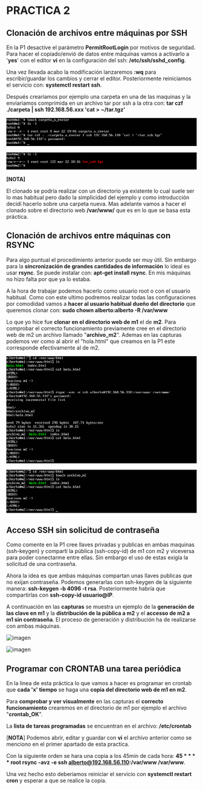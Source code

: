 # PRACTICA 2

## Clonación de archivos entre máquinas por SSH
En la P1 desactive el parámetro **PermitRootLogin** por motivos de seguridad. Para hacer el copiado/envió de datos entre máquinas vamos a activarlo a '**yes**' con el editor **vi** en la configuración del ssh: **/etc/ssh/sshd_config**. 

Una vez llevada acabo la modificación lanzaremos **:wq** para escribir/guardar los cambios y cerrar el editor. Posteriormente reiniciamos el servicio con: **systemctl restart ssh**.

Después crearíamos por ejemplo una carpeta en una de las maquinas y la enviariamos comprimida en un archivo tar por ssh a la otra con: **tar czf ./carpeta | ssh 192.168.56.xxx 'cat > ~/tar.tgz'**

![imagen](https://github.com/Alberto93GV/SWAP/blob/master/Practica2/envio_ssh_m1.png)

![imagen](https://github.com/Alberto93GV/SWAP/blob/master/Practica2/envio_ssh_m2.png)

**[NOTA]**

El clonado se podría realizar con un directorio ya existente lo cual suele ser lo mas habitual pero dado la simplicidad del ejemplo y como introducción decidí hacerlo sobre una carpeta nueva. Mas adelante vamos a hacer el clonado sobre el directorio web **/var/www/** que es en lo que se basa esta práctica.

## Clonación de archivos entre máquinas con RSYNC
Para algo puntual el procedimiento anterior puede ser muy útil. Sin embargo para la **sincronización de grandes cantidades de información** lo ideal es usar **rsync**. Se puede instalar con: **apt-get install rsync**. En mis máquinas no hizo falta por que ya lo estaba.

A la hora de trabajar podemos hacerlo como usuario root o con el usuario habitual. Como con este ultimo podremos realizar todas las configuraciones por comodidad vamos a **hacer al usuario habitual dueño del directorio** que queremos clonar con: **sudo chown alberto:alberto -R /var/www**

Lo que yo hice fue **clonar en el directorio web de m1** el de **m2**. Para comprobar el correcto funcionamiento previamente cree en el directorio web de m2 un archivo llamado "**archivo_m2**". Ademas en las capturas podemos ver como al abrir el "hola.html" que creamos en la P1 este corresponde efectivamente al de m2.

![imagen](https://github.com/Alberto93GV/SWAP/blob/master/Practica2/rsync_m1.png)

![imagen](https://github.com/Alberto93GV/SWAP/blob/master/Practica2/rsync_m2.png)

## Acceso SSH sin solicitud de contraseña
Como comente en la P1 cree llaves privadas y publicas en ambas maquinas (ssh-keygen) y compartí la pública (ssh-copy-id) de m1 con m2 y viceversa para poder conectarme entre ellas. Sin embargo el uso de estas exigía la solicitud de una contraseña.

Ahora la idea es que ambas máquinas compartan unas llaves publicas que no exijan contraseña. Podemos generarlas con ssh-keygen de la siguiente manera: **ssh-keygen -b 4096 -t rsa**. Posteriormente habría que compartirlas con **ssh-copy-id usuario@IP**.

A continuación en las **capturas** se muestra un ejemplo de la **generación de las clave en m1** y la **distribución de la pública a m2** y el **accesso de m2 a m1 sin contraseña**. El proceso de generación y distribución ha de realizarse con ambas máquinas.

![imagen](https://github.com/Alberto93GV/SWAP/blob/master/Practica2/ssh_sin_contraseña_m1.png)

![imagen](https://github.com/Alberto93GV/SWAP/blob/master/Practica2/ssh_sin_contraseña_m2.png)

## Programar con CRONTAB una tarea periódica
En la linea de esta práctica lo que vamos a hacer es programar en crontab que **cada 'x' tiempo** se haga una **copia del directorio web de m1 en m2**.

Para **comprobar y ver visualmente** en las capturas el **correcto funcionamiento** crearemos en el directorio de m1 por ejemplo el archivo "**crontab_OK**".

La **lista de tareas programadas** se encuentran en el archivo: **/etc/crontab**

[**NOTA**]
Podemos abrir, editar y guardar con **vi** el archivo anterior como se menciono en el primer apartado de esta practica. 

Con la siguiente orden se hara una copia a los 45min de cada hora: 
	**45 *	* * *	root	rsync -avz -e ssh alberto@192.168.56.110:/var/www /var/www**.

Una vez hecho esto deberiamos reiniciar el servicio con **systemctl restart cron** y esperar a que se realice la copia.


